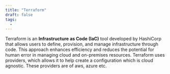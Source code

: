 ```yaml
---
title: "Terraform"
draft: false
tags:
  - 
---
```

Terraform is an **Infrastructure as Code (IaC)** tool developed by HashiCorp that allows users to define, provision, and manage infrastructure through code. This approach enhances efficiency and reduces the potential for human error in managing cloud and on-premises resources. Terraform uses providers, which allows it to help create a configuration which is cloud agnostic. These providers are of aws, azure etc. 
